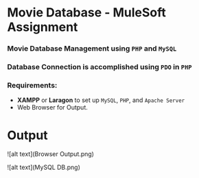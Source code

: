 # Movie Database - MuleSoft Assignment


### Movie Database Management using `PHP` and `MySQL`

### Database Connection is accomplished using `PDO` in `PHP`

### Requirements:

* **XAMPP** or **Laragon** to set up `MySQL`, `PHP`, and `Apache Server`
* Web Browser for Output.


# Output

![alt text](Browser Output.png)

![alt text](MySQL DB.png)

